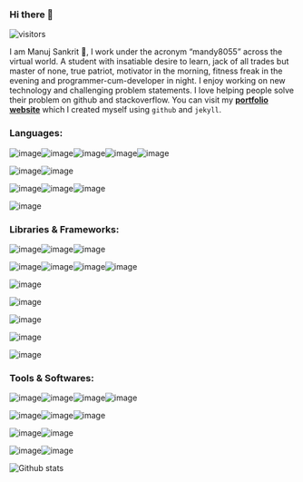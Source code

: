 ### Hi there 👋
![visitors](https://visitor-badge.glitch.me/badge?page_id=mandy8055.mandy8055)

I am Manuj Sankrit :cowboy_hat_face:,
I work under the acronym “mandy8055” across the virtual world. A student with insatiable desire to learn, jack of all trades but master of none, true patriot, motivator in the morning, fitness freak in the evening and programmer-cum-developer in night. I enjoy working on new technology and challenging problem statements. I love helping people solve their problem on github and stackoverflow. You can visit my **[portfolio website](https://mandy8055.github.io/)** which I created myself using `github` and `jekyll`.

### Languages:

![image](https://img.shields.io/badge/Java-ED8B00?style=for-the-badge&logo=java&logoColor=white)![image](https://img.shields.io/badge/JavaScript-F7DF1E?style=for-the-badge&logo=javascript&logoColor=black)![image](https://img.shields.io/badge/C-00599C?style=for-the-badge&logo=c&logoColor=white)![image](https://img.shields.io/badge/Python-FFD43B?style=for-the-badge&logo=python&logoColor=darkgreen)![image](https://img.shields.io/badge/Dart-0175C2?style=for-the-badge&logo=dart&logoColor=white)

![image](https://img.shields.io/badge/HTML5-E34F26?style=for-the-badge&logo=html5&logoColor=white)![image](https://img.shields.io/badge/CSS3-1572B6?style=for-the-badge&logo=css3&logoColor=white)

![image](https://img.shields.io/badge/MySQL-00000F?style=for-the-badge&logo=mysql&logoColor=white)![image](https://img.shields.io/badge/MongoDB-4EA94B?style=for-the-badge&logo=mongodb&logoColor=white)![image](https://img.shields.io/badge/SQLite-07405E?style=for-the-badge&logo=sqlite&logoColor=white)

![image](https://img.shields.io/badge/Shell_Script-121011?style=for-the-badge&logo=gnu-bash&logoColor=white)

### Libraries & Frameworks:
![image](https://img.shields.io/badge/Node.js-339933?style=for-the-badge&logo=nodedotjs&logoColor=white)![image](https://img.shields.io/badge/Express.js-000000?style=for-the-badge&logo=express&logoColor=white)![image](https://img.shields.io/badge/Jekyll-CC0000?style=for-the-badge&logo=Jekyll&logoColor=white)

![image](https://img.shields.io/badge/React-20232A?style=for-the-badge&logo=react&logoColor=61DAFB)![image](https://img.shields.io/badge/Redux-593D88?style=for-the-badge&logo=redux&logoColor=white)![image](https://img.shields.io/badge/React_Router-CA4245?style=for-the-badge&logo=react-router&logoColor=white)![image](https://img.shields.io/badge/Bootstrap-563D7C?style=for-the-badge&logo=bootstrap&logoColor=white)

![image](https://img.shields.io/badge/firebase-ffca28?style=for-the-badge&logo=firebase&logoColor=black)

![image](https://img.shields.io/badge/Postman-FF6C37?style=for-the-badge&logo=Postman&logoColor=white)

![image](https://img.shields.io/badge/Git-F05032?style=for-the-badge&logo=git&logoColor=white)

![image](https://img.shields.io/badge/OpenCV-27338e?style=for-the-badge&logo=OpenCV&logoColor=white)

![image](https://img.shields.io/badge/Flutter-02569B?style=for-the-badge&logo=flutter&logoColor=white)

### Tools & Softwares:
![image](https://img.shields.io/badge/Visual_Studio_Code-0078D4?style=for-the-badge&logo=visual%20studio%20code&logoColor=white)![image](https://img.shields.io/badge/Android_Studio-3DDC84?style=for-the-badge&logo=android-studio&logoColor=white)![image](https://img.shields.io/badge/IntelliJIDEA-000000.svg?style=for-the-badge&logo=intellij-idea&logoColor=white)![image](https://img.shields.io/badge/Jupyter-F37626.svg?&style=for-the-badge&logo=Jupyter&logoColor=white)

![image](https://img.shields.io/badge/Android-3DDC84?style=for-the-badge&logo=android&logoColor=white)![image](https://img.shields.io/badge/Kali_Linux-557C94?style=for-the-badge&logo=kali-linux&logoColor=white)![image](https://img.shields.io/badge/Windows-0078D6?style=for-the-badge&logo=windows&logoColor=white)

![image](https://img.shields.io/badge/Netlify-00C7B7?style=for-the-badge&logo=netlify&logoColor=white)![image](https://img.shields.io/badge/Heroku-430098?style=for-the-badge&logo=heroku&logoColor=white)

![image](https://img.shields.io/badge/Jenkins-D24939?style=for-the-badge&logo=Jenkins&logoColor=white)![image](https://img.shields.io/badge/Jira-0052CC?style=for-the-badge&logo=Jira&logoColor=white)

![Github stats](https://github-readme-stats.vercel.app/api?username=mandy8055&show_icons=true&theme=gruvbox)
